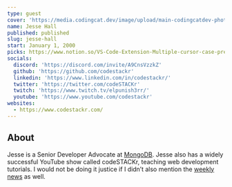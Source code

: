 ```yaml
---
type: guest
cover: 'https://media.codingcat.dev/image/upload/main-codingcatdev-photo/podcast-guest/codeSTACKr'
name: Jesse Hall
published: published
slug: jesse-hall
start: January 1, 2000
picks: https://www.notion.so/VS-Code-Extension-Multiple-cursor-case-preserve-88697563e94f4cf3a65110c126496f16, https://www.notion.so/CodeCats-NFT-b2490229a66a4a18a01704cd53db0d07
socials:
  discord: 'https://discord.com/invite/A9CnsVzzkZ'
  github: 'https://github.com/codestackr'
  linkedin: 'https://www.linkedin.com/in/codestackr/'
  twitter: 'https://twitter.com/codeSTACKr'
  twitch: 'https://www.twitch.tv/elpunish3rr/'
  youtube: 'https://www.youtube.com/codestackr'
websites:
  - https://www.codestackr.com/
---
```


## About

Jesse is a Senior Developer Advocate at [MongoDB](https://www.mongodb.com/). Jesse also has a widely successful YouTube show called codeSTACKr, teaching web development tutorials. I would not be doing it justice if I didn’t also mention the [weekly news](https://www.youtube.com/playlist?list=PLkwxH9e_vrALgl3pq8qb_PSKVO5201z-D) as well.
